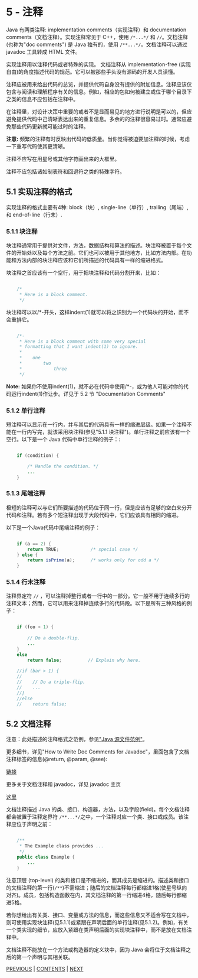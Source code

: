 # 5 - 注释
Java 有两类注释: implementation comments（实现注释）和 documentation comments（文档注释）。实现注释常见于 C++，使用 `/*...*/` 和 `//`。文档注释 (也称为"doc comments") 是 Java 独有的，使用 `/**...*/`。文档注释可以通过 javadoc 工具转成 HTML 文件。

实现注释用以注释代码或者特殊的实现。 文档注释从 implementation-free (实现自由)的角度描述代码的规范。它可以被那些手头没有源码的开发人员读懂。

注释应被用来给出代码的总览，并提供代码自身没有提供的附加信息。注释应该仅包含与阅读和理解程序有关的信息。例如，相应的包如何被建立或位于哪个目录下之类的信息不应包括在注释中。

在注释里，对设计决策中重要的或者不是显而易见的地方进行说明是可以的，但应避免提供代码中己清晰表达出来的重复信息。多余的的注释很容易过时。通常应避免那些代码更新就可能过时的注释。

**注意:** 频繁的注释有时反映出代码的低质量。当你觉得被迫要加注释的时候，考虑一下重写代码使其更清晰。

注释不应写在用星号或其他字符画出来的大框里。

注释不应包括诸如制表符和回退符之类的特殊字符。

## 5.1 实现注释的格式
实现注释的格式主要有4种: block（块）, single-line（单行）, trailing（尾端）, 和 end-of-line（行末）.

### 5.1.1 块注释
块注释通常用于提供对文件，方法，数据结构和算法的描述。块注释被置于每个文件的开始处以及每个方法之前。它们也可以被用于其他地方，比如方法内部。在功能和方法内部的块注释应该和它们所描述的代码具有一样的缩进格式。

块注释之首应该有一个空行，用于把块注释和代码分割开来，比如：

```java

	/*
	 * Here is a block comment.
	 */

```
块注释可以以/*-开头，这样indent(1)就可以将之识别为一个代码块的开始，而不会重排它。

```java

	/*-
	 * Here is a block comment with some very special
	 * formatting that I want indent(1) to ignore.
	 *
	 *    one
	 *        two
	 *            three
	 */

```

**Note:** 如果你不使用indent(1)，就不必在代码中使用/*-，或为他人可能对你的代码运行indent(1)作让步。详见于 5.2 节 "Documentation Comments"

### 5.1.2 单行注释
短注释可以显示在一行内，并与其后的代码具有一样的缩进层级。如果一个注释不能在一行内写完，就该采用块注释(参见"5.1.1 块注释")。单行注释之前应该有一个空行。以下是一个 Java 代码中单行注释的例子：:

```java

	if (condition) {

	    /* Handle the condition. */
	    ...
	}

```

### 5.1.3 尾端注释
极短的注释可以与它们所要描述的代码位于同一行，但是应该有足够的空白来分开代码和注释。若有多个短注释出现于大段代码中，它们应该具有相同的缩进。

以下是一个Java代码中尾端注释的例子：

```java

	if (a == 2) {
	    return TRUE;            /* special case */
	} else {
	    return isPrime(a);      /* works only for odd a */
	}

```

### 5.1.4 行末注释
注释界定符 `//` ，可以注释掉整行或者一行中的一部分。它一般不用于连续多行的注释文本；然而，它可以用来注释掉连续多行的代码段。以下是所有三种风格的例子：

```java

	if (foo > 1) {
	
	    // Do a double-flip.
	    ...
	}
	else
	    return false;          // Explain why here.
	
	//if (bar > 1) {
	//
	//    // Do a triple-flip.
	//    ...
	//}
	//else
	//    return false;

```

## 5.2 文档注释
注意：此处描述的注释格式之范例，参见["Java 源文件范例"](page11.md)。

更多细节，详见"How to Write Doc Comments for Javadoc"，里面包含了文档注释标签的信息(@return, @param, @see): 

[链接](http://www.oracle.com/technetwork/java/javase/documentation/index-137868.html)

更多关于文档注释和 javadoc，详见 javadoc 主页

[这里](http://www.oracle.com/technetwork/java/javase/documentation/codeconventions-141999.html#)

文档注释描述 Java 的类、接口、构造器，方法，以及字段(field)。每个文档注释都会被置于注释定界符 `/**...*/`之中，一个注释对应一个类、接口或成员。该注释应位于声明之前：

```java

	/**
	 * The Example class provides ...
	 */
	public class Example { 
		...
	}
```

注意顶层 (top-level) 的类和接口是不缩进的，而其成员是缩进的。描述类和接口的文档注释的第一行(`/**`)不需缩进；随后的文档注释每行都缩进1格(使星号纵向对齐)。成员，包括构造函数在内，其文档注释的第一行缩进4格，随后每行都缩进5格。

若你想给出有关类、接口、变量或方法的信息，而这些信息又不适合写在文档中，则可使用实现块注释(见5.1.1)或紧跟在声明后面的单行注释(见5.1.2)。例如，有关一个类实现的细节，应放入紧跟在类声明后面的实现块注释中，而不是放在文档注释中。

文档注释不能放在一个方法或构造器的定义块中，因为 Java 会将位于文档注释之后的第一个声明与其相关联。



[PREVIOUS](page04.md) | [CONTENTS](SUMMARY.md) | [NEXT](page06.md)
